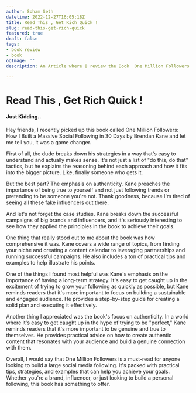 ```yaml
---
author: Soham Seth
datetime: 2022-12-27T16:05:18Z
title: Read This , Get Rich Quick !
slug: read-this-get-rich-quick
featured: true
draft: false
tags:
- book review
- book
ogImage: ''
description: An Article where I review the Book  One Million Followers

---
```

# Read This , Get Rich Quick !

#### Just Kidding..

Hey friends, I recently picked up this book called One Million Followers: How I Built a Massive Social Following in 30 Days by Brendan Kane and let me tell you, it was a game changer.

First of all, the dude breaks down his strategies in a way that's easy to understand and actually makes sense. It's not just a list of "do this, do that" tactics, but he explains the reasoning behind each approach and how it fits into the bigger picture. Like, finally someone who gets it.

But the best part? The emphasis on authenticity. Kane preaches the importance of being true to yourself and not just following trends or pretending to be someone you're not. Thank goodness, because I'm tired of seeing all these fake influencers out there.

And let's not forget the case studies. Kane breaks down the successful campaigns of big brands and influencers, and it's seriously interesting to see how they applied the principles in the book to achieve their goals.

One thing that really stood out to me about the book was how comprehensive it was. Kane covers a wide range of topics, from finding your niche and creating a content calendar to leveraging partnerships and running successful campaigns. He also includes a ton of practical tips and examples to help illustrate his points.

One of the things I found most helpful was Kane's emphasis on the importance of having a long-term strategy. It's easy to get caught up in the excitement of trying to grow your following as quickly as possible, but Kane reminds readers that it's more important to focus on building a sustainable and engaged audience. He provides a step-by-step guide for creating a solid plan and executing it effectively.

Another thing I appreciated was the book's focus on authenticity. In a world where it's easy to get caught up in the hype of trying to be "perfect," Kane reminds readers that it's more important to be genuine and true to themselves. He provides practical advice on how to create authentic content that resonates with your audience and build a genuine connection with them.

Overall, I would say that One Million Followers is a must-read for anyone looking to build a large social media following. It's packed with practical tips, strategies, and examples that can help you achieve your goals. Whether you're a brand, influencer, or just looking to build a personal following, this book has something to offer.